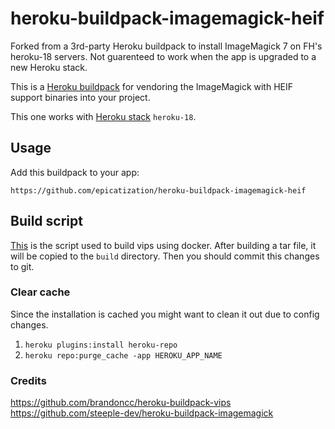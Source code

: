 heroku-buildpack-imagemagick-heif
=================================

Forked from a 3rd-party Heroku buildpack to install ImageMagick 7 on FH's heroku-18 servers. Not guarenteed to work when the app is upgraded to a new Heroku stack.

This is a [Heroku buildpack](http://devcenter.heroku.com/articles/buildpacks) for vendoring the ImageMagick  with HEIF support binaries into your project. 

This one works with [Heroku stack](https://devcenter.heroku.com/articles/stack) `heroku-18`.

## Usage

Add this buildpack to your app:

```
https://github.com/epicatization/heroku-buildpack-imagemagick-heif
```

## Build script

[This](./build.sh) is the script used to build vips using docker.
After building a tar file, it will be copied to the `build` directory. Then you should commit this changes to git.

### Clear cache
Since the installation is cached you might want to clean it out due to config changes.

1. `heroku plugins:install heroku-repo`
2. `heroku repo:purge_cache -app HEROKU_APP_NAME`

### Credits
https://github.com/brandoncc/heroku-buildpack-vips
https://github.com/steeple-dev/heroku-buildpack-imagemagick
